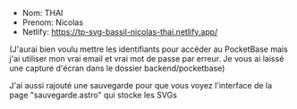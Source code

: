 - Nom: THAI
- Prenom: Nicolas
- Netlify: https://tp-svg-bassil-nicolas-thai.netlify.app/

(J'aurai bien voulu mettre les identifiants pour accéder au PocketBase mais j'ai utiliser mon vrai email et vrai mot de passe par erreur. Je vous ai laissé une capture d'écran dans le dossier backend/pocketbase)

J'ai aussi rajouté une sauvegarde pour que vous voyez l'interface de la page "sauvegarde.astro" qui stocke les SVGs
